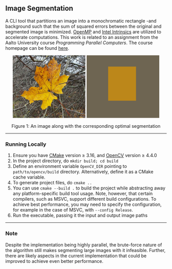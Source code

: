 ## Image Segmentation

A CLI tool that partitions an image into a monochromatic rectangle -and background such that the sum of squared errors between the original and segmented image is minimized. [OpenMP](https://www.openmp.org/) and [Intel Intrinsics](https://software.intel.com/sites/landingpage/IntrinsicsGuide/) are utilized to accelerate computations. This work is related to an assignment from the Aalto University course *Programming Parallel Computers*. The course homepage can be found [here](https://ppc.cs.aalto.fi/).

<p align="center">
  <img src="img/maple.png" width="45%" height=auto alt="Original image" />
  <img src="img/maple_out.png" width="45%" height=auto alt="Partitioned image" />
  <p align="center">Figure 1: An image along with the corresponding optimal segmentation</p>
</p>

----

### Running Locally

   1. Ensure you have [CMake](https://cmake.org) version ≥ 3.16, and [OpenCV](https://opencv.org) version ≥ 4.4.0
   2. In the project directory, do ```mkdir build; cd build```
   3. Define an environment variable ```OpenCV_DIR``` pointing to ```path/to/opencv/build``` directory. Alternatively, define it as a CMake cache variable.
   4. To generate project files, do ```cmake ..```
   5. You can use ```cmake --build .``` to build the project while abstracting away any platform-specific build tool usage. Note, however, that certain compilers, such as MSVC, support different build configurations. To achieve best performance, you may need to specify the configuration, for example in the case of MSVC, with ```--config Release```.
   6. Run the executable, passing it the input and output image paths
   
----

### Note

Despite the implementation being highly parallel, the brute-force nature of the algorithm still makes segmenting large images with it infeasible. Further, there are likely aspects in the current implementation that could be improved to achieve even better performance.

